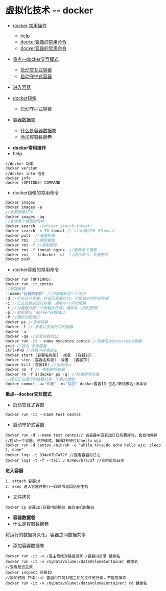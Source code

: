 # 虚拟化技术 -- docker

- [docker 常用操作](#docker常用操作)
    - [help](#docker--help)
    - [docker镜像的常用命令](#docker镜像的常用命令)
    - [docker容器的常用命令](#docker容器的常用命令)
- [重点--docker交互模式](#重点--docker交互模式)
    - [启动交互式容器](#启动交互式容器)    
    - [启动守护式容器](#启动守护式容器)
- [进入容器](#进入容器)

- [docker镜像](#docker镜像)    
    - [启动守护式容器](#启动守护式容器)   
- [容器数据卷](#容器数据卷) 
    - [什么是容器数据卷](#什么是容器数据卷)   
    - [添加容器数据卷](#添加容器数据卷)   
    
* **docker常用操作**
* help
```
//docker 版本
docker version
//docker info 信息
docker info 
docker [OPTIONS] COMMAND
```
* docker镜像的常用命令
```java
docker images
docker images -a 
//全部镜像的ID
docker images -aq
//查询某个镜像的名称
docker search  //docker search tomcat
docker search -s 30 tomcat // star超过30 的tomcat
docker pull  //获取镜像
docker rmi   //删除镜像
docker rmi -f //强制删除
docker rmi -f tomcat nginx  //删除多个镜像
docker rmi -f $(docker -q)  //组合命令，批量删除
docker push
```
* docker容器的常用命令
```java
docker run [OPTIONS]
docker run -it centos
//参数解释
--name="容器的名称" //为容器制定一个名字
-d //后台运行容器，并返回容器的id，也即启动守护式容器
-i //已交互模式运行容器，通常与-t同时使用
-t //为容器分配一个伪输入终端，通常与-i同时使用
-p //主机端口：docker容器端口
-P //随机分配端口
docker ps //查询容器
docker -l // 查看之前运行过的容器
docker -a
docker -qa //查看容器的ID
docker run -it --name mycentos centos //创建名为mycentos的容器
exit //退出 关闭容器
ctrl+P+Q //容器不停滞退出
docker start [容器名称能]  或者  [容器ID]
docker stop [容器名称能]  或者  [容器ID]
docker kill [容器ID] //强制停止
docker rm -f // 强制删除容器
docker rm -f $(docker ps -q) //批量删除容器
//提交正在运行的容器成为一个新的镜像
docker commit -a="作者" -m="描述" docker容器ID 包名/新镜像名:版本号

```

**重点--docker交互模式** 
* 启动交互式容器
```jshelllanguage
docker run -it --name test centos
```
* 启动守护式容器
```jshelllanguage
docker run -d --name test centos// 当容器中没有运行任何程序时，会自动停掉
//启动一个容器，守护模式，每隔2秒钟打印hello wjx
docker run -d centos /bin/sh -c "while true;do echo hello wjx; sleep 2; done"
docker logs -t 934e67b7a72f //查看容器的日志
docker logs -t -f --tail 3 934e67b7a72f //实时追加日志
```
**进入容器** 
```jshelllanguage
1. attach 容器id
2. exec 进入容器并执行一段命令返回给宿主机
```

* 文件拷贝
```jshelllanguage
docker cp 容器ID:容器内的路径 目的主机的路径
```

* **容器数据卷**
* 什么是容器数据卷

将运行的数据持久化，容器之间数据共享

* 添加容器数据卷
```jshelllanguage
docker run -it -v /宿主机绝对路径目录:/容器内目录 镜像名
docker run -it -v /myDataVolume:/dataVolumeContainer 镜像名 
//查看是否生效
docker inspect 容器ID
//添加权限 只读(ro) 容器内只能对宿主机的文件进行读，不能写操作
docker run -it -v /myDataVolume:/dataVolumeContainer: ro 镜像名
```















